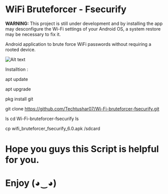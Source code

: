 # WiFi Bruteforcer - Fsecurify
**WARNING:** This project is still under development and by installing the app may desconfigure the Wi-Fi settings of your Android OS, a system restore may be necessary to fix it.

Android application to brute force WiFi passwords without requiring a rooted device.

![Alt text](1280.jpg?raw=true "Fsecurify")



Installtion :

apt update 

apt upgrade 

pkg install git 

git clone https://github.com/Techtushar07/Wi-Fi-bruteforcer-fsecurify.git

ls
cd Wi-Fi-bruteforcer-fsecurify
ls

cp wifi_bruteforcer_fsecurify_6.0.apk /sdcard

# Hope you guys this Script is helpful for you.

# Enjoy (◕‿◕)

